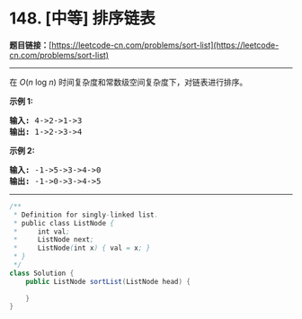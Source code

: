 # 148. [中等] 排序链表

**题目链接：**[https://leetcode-cn.com/problems/sort-list](https://leetcode-cn.com/problems/sort-list)

---

<div class="content__1Y2H">
 <div class="notranslate">
  <p>在&nbsp;<em>O</em>(<em>n</em>&nbsp;log&nbsp;<em>n</em>) 时间复杂度和常数级空间复杂度下，对链表进行排序。</p> 
  <p><strong>示例 1:</strong></p> 
  <pre class="language-text"><strong>输入:</strong> 4-&gt;2-&gt;1-&gt;3
<strong>输出:</strong> 1-&gt;2-&gt;3-&gt;4
</pre> 
  <p><strong>示例 2:</strong></p> 
  <pre class="language-text"><strong>输入:</strong> -1-&gt;5-&gt;3-&gt;4-&gt;0
<strong>输出:</strong> -1-&gt;0-&gt;3-&gt;4-&gt;5</pre> 
 </div>
</div>

---

```java
/**
 * Definition for singly-linked list.
 * public class ListNode {
 *     int val;
 *     ListNode next;
 *     ListNode(int x) { val = x; }
 * }
 */
class Solution {
    public ListNode sortList(ListNode head) {
        
    }
}
```